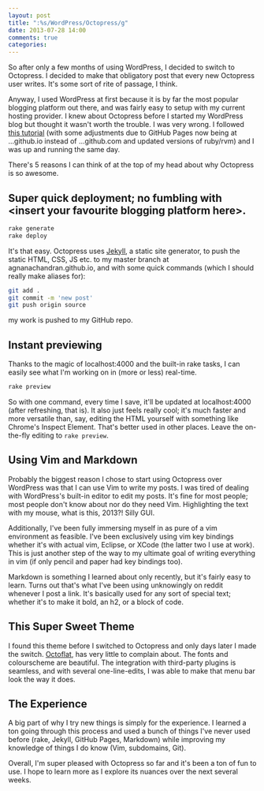 ```yaml
---
layout: post
title: ":%s/WordPress/Octopress/g"
date: 2013-07-28 14:00
comments: true
categories: 
---
```

So after only a few months of using WordPress, I decided to switch to Octopress. I decided to make that obligatory post that every new Octopress user writes. It's some sort of rite of passage, I think.

<!-- more -->

Anyway, I used WordPress at first because it is by far the most popular blogging platform out there, and was fairly easy to setup with my current hosting provider. I knew about Octopress before I started my WordPress blog but thought it wasn't worth the trouble. I was very wrong. I followed [this tutorial](http://robdodson.me/blog/2012/04/30/custom-domain-with-octopress-and-github-pages/) (with some adjustments due to GitHub Pages now being at ...github.io instead of ...github.com and updated versions of ruby/rvm) and I was up and running the same day.

There's 5 reasons I can think of at the top of my head about why Octopress is so awesome.  

## Super quick deployment; no fumbling with \<insert your favourite blogging platform here\>.

``` bash octopress blogging
rake generate
rake deploy
```

It's that easy. Octopress uses [Jekyll](http://jekyllrb.com/), a static site generator, to push the static HTML, CSS, JS etc. to my master branch at agnanachandran.github.io, and with some quick commands (which I should really make aliases for):

``` bash committing changes
git add .
git commit -m 'new post'
git push origin source
```

my work is pushed to my GitHub repo. 

## Instant previewing

Thanks to the magic of localhost:4000 and the built-in rake tasks, I can easily see what I'm working on in (more or less) real-time.

``` bash rake preview
rake preview
```

So with one command, every time I save, it'll be updated at localhost:4000 (after refreshing, that is). It also just feels really cool; it's much faster and more versatile than, say, editing the HTML yourself with something like Chrome's Inspect Element. That's better used in other places. Leave the on-the-fly editing to `rake preview`.

## Using Vim and Markdown

Probably the biggest reason I chose to start using Octopress over WordPress was that I can use Vim to write my posts. I was tired of dealing with WordPress's built-in editor to edit my posts. It's fine for most people; most people don't know about nor do they need Vim. Highlighting the text with my mouse, what is this, 2013?! Silly GUI.

Additionally, I've been fully immersing myself in as pure of a vim environment as feasible. I've been exclusively using vim key bindings whether it's with actual vim, Eclipse, or XCode (the latter two I use at work). This is just another step of the way to my ultimate goal of writing everything in vim (if only pencil and paper had key bindings too).

Markdown is something I learned about only recently, but it's fairly easy to learn. Turns out that's what I've been using unknowingly on reddit whenever I post a link. It's basically used for any sort of special text; whether it's to make it bold, an h2, or a block of code. 

## This Super Sweet Theme

I found this theme before I switched to Octopress and only days later I made the switch. [Octoflat](http://alexgaribay.com/), has very little to complain about. The fonts and colourscheme are beautiful. The integration with third-party plugins is seamless, and with several one-line-edits, I was able to make that menu bar look the way it does.

## The Experience

A big part of why I try new things is simply for the experience. I learned a ton going through this process and used a bunch of things I've never used before (rake, Jekyll, GitHub Pages, Markdown) while improving my knowledge of things I do know (Vim, subdomains, Git).

Overall, I'm super pleased with Octopress so far and it's been a ton of fun to use. I hope to learn more as I explore its nuances over the next several weeks. 
